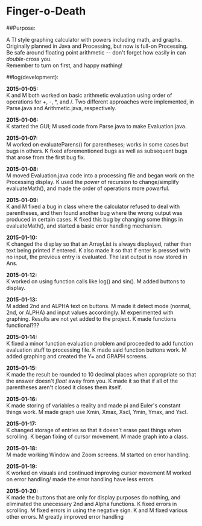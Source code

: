 Finger-o-Death
==============
##Purpose:

A TI style graphing calculator with powers including math, and graphs.<br>
Originally planned in Java and Processing, but now is full-on Processing.<br>
Be safe around floating point arithmetic -- don't forget how easily in can *double*-cross you.<br>
Remember to turn on first, and happy mathing!<br>

##log(development):

**2015-01-05:**<br>
K and M both worked on basic arithmetic evaluation using order of operations for +, -, *, and /.
Two different approaches were implemented, in Parse.java and Arithmetic.java, respectively.

**2015-01-06:**<br>
K started the GUI; M used code from Parse.java to make Evaluation.java.

**2015-01-07:**<br>
M worked on evaluateParens() for parentheses; works in some cases but bugs in others.
K fixed aforementioned bugs as well as subsequent bugs that arose from the first bug fix.

**2015-01-08:**<br>
M moved Evaluation.java code into a processing file and began work on the Processing display.
K used the *power* of recursion to change/simplify evaluateMath(), and made the order of operations more *power*ful.

**2015-01-09:**<br>
K and M fixed a bug in class where the calculator refused to deal with parentheses,
and then found another bug where the wrong output was produced in certain cases.
K fixed this bug by changing some things in evaluateMath(), and started a basic error handling mechanism.

**2015-01-10:**<br>
K changed the display so that an ArrayList is always displayed, rather than text being printed if entered.
K also made it so that if enter is pressed with no input, the previous entry is evaluated. The last output is now stored in Ans.

**2015-01-12:**<br>
K worked on using function calls like log() and sin().
M added buttons to display.

**2015-01-13:**<br>
M added 2nd and ALPHA text on buttons.
M made it detect mode (normal, 2nd, or ALPHA) and input values accordingly.
M experimented with graphing. Results are not yet added to the project.
K made functions functional???

**2015-01-14:**<br>
K fixed a minor function evaluation problem and proceeded to add function evaluation stuff to processing file.
K made said function buttons work.
M added graphing and created the Y= and GRAPH screens.

**2015-01-15:**<br>
K made the result be rounded to 10 decimal places when appropriate so that the answer doesn't *float* away from you.
K made it so that if all of the parentheses aren't closed it closes them itself.

**2015-01-16:**<br>
K made storing of variables a reality and made pi and Euler's constant things work.
M made graph use Xmin, Xmax, Xscl, Ymin, Ymax, and Yscl.

**2015-01-17:**<br>
K changed storage of entries so that it doesn't erase past things when scrolling.
K began fixing of cursor movement.
M made graph into a class.

**2015-01-18:**<br>
M made working Window and Zoom screens.
M started on error handling.

**2015-01-19:**<br>
K worked on visuals and continued improving cursor movement
M worked on error handling/ made the error handling have less errors

**2015-01-20:**<br>
K made the buttons that are only for display purposes do nothing, and eliminated the unecessary 2nd and Alpha functions.
K fixed errors in scrolling.
M fixed errors in using the negative sign.
K and M fixed various other errors.
M greatly improved error handling
